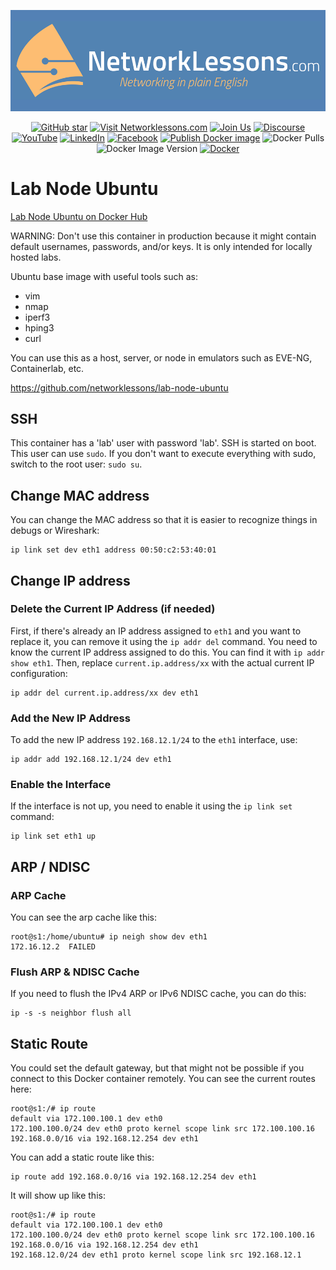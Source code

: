 <p align="center">
  <a href="https://networklessons.com">
    <img src="https://github.com/networklessons/labs/blob/main/github-banner-nwl.png" alt="Networking in plain English." />
  </a>
</p>
<div align="center">
  <!-- GitHub Stars Badge -->
  <a href="https://github.com/networklessons/labs/stargazers"><img src="https://img.shields.io/github/stars/networklessons/labs?color=4BB797&logo=github" alt="GitHub star" /></a>
  <!-- Website Badge -->
  <a href="https://networklessons.com"><img src="https://img.shields.io/badge/Website-networklessons.com-5381B5" alt="Visit Networklessons.com" /></a>
  <!-- Join Now Badge -->
  <a href="https://networklessons.com/sign-up"><img src="https://img.shields.io/badge/Community-Join%20Now-FFC369?logo=community" alt="Join Us" /></a>
  <!-- Discourse Badge -->
  <a href="https://forum.networklessons.com/"><img src="https://img.shields.io/badge/discourse-browse_forum-red.svg?color=FFC369&logo=discourse" alt="Discourse" /></a>
  <!-- YouTube Badge -->
  <a href="https://www.youtube.com/c/networklessons/"><img src="https://img.shields.io/badge/youtube-watch_videos-red.svg?color=4BB797&logo=youtube" alt="YouTube" /></a>
  <!-- LinkedIn Badge -->
  <a href="https://www.linkedin.com/company/networklessons"><img src="https://img.shields.io/badge/linkedin-connect-blue.svg?color=4BB797&logo=linkedin" alt="LinkedIn" /></a>
  <!-- Facebook Badge -->
  <a href="https://facebook.com/networklessons"><img src="https://img.shields.io/badge/facebook-like-blue.svg?color=4BB797&logo=facebook" alt="Facebook" /></a>
  <!-- Publish Docker Image Badge -->
  <a href="https://github.com/networklessons/lab-node-ubuntu/actions/workflows/build-push.yml"><img src="https://github.com/networklessons/lab-node-ubuntu/actions/workflows/build-push.yml/badge.svg" alt="Publish Docker image" /></a>
  <!-- Docker Pulls Badge -->
  <img src="https://img.shields.io/docker/pulls/networklessons/lab-node-ubuntu?color=4BB797" alt="Docker Pulls" />
  <!-- Docker Image Version Badge -->
  <img src="https://img.shields.io/docker/v/networklessons/lab-node-ubuntu?color=4BB797" alt="Docker Image Version" />
  <!-- Docker Build Badge -->
  <a href="https://hub.docker.com/r/networklessons/lab-node-ubuntu/tags"><img src="https://img.shields.io/docker/cloud/build/eaudeweb/scratch?label=Docker&style=flat" alt="Docker" /></a>
</div>

# Lab Node Ubuntu



[Lab Node Ubuntu on Docker Hub](https://hub.docker.com/r/networklessons/lab-node-ubuntu) 

WARNING: Don't use this container in production because it might contain default usernames, passwords, and/or keys. It is only intended for locally hosted labs.

Ubuntu base image with useful tools such as:

- vim
- nmap
- iperf3
- hping3
- curl

You can use this as a host, server, or node in emulators such as EVE-NG, Containerlab, etc.

https://github.com/networklessons/lab-node-ubuntu

## SSH

This container has a 'lab' user with password 'lab'. SSH is started on boot. This user can use `sudo`. If you don't want to execute everything with sudo, switch to the root user: `sudo su`.

## Change MAC address

You can change the MAC address so that it is easier to recognize things in debugs or Wireshark:

```
ip link set dev eth1 address 00:50:c2:53:40:01
```

## Change IP address

### Delete the Current IP Address (if needed)

First, if there's already an IP address assigned to `eth1` and you want to replace it, you can remove it using the `ip addr del` command. You need to know the current IP address assigned to do this. You can find it with `ip addr show eth1`. Then, replace `current.ip.address/xx` with the actual current IP configuration:
```
ip addr del current.ip.address/xx dev eth1
```

### Add the New IP Address

To add the new IP address `192.168.12.1/24` to the `eth1` interface, use:

```
ip addr add 192.168.12.1/24 dev eth1
```

### Enable the Interface

If the interface is not up, you need to enable it using the `ip link set` command:

```
ip link set eth1 up
```
## ARP / NDISC

### ARP Cache

You can see the arp cache like this:

```
root@s1:/home/ubuntu# ip neigh show dev eth1
172.16.12.2  FAILED
```

### Flush ARP & NDISC Cache

If you need to flush the IPv4 ARP or IPv6 NDISC cache, you can do this:

```
ip -s -s neighbor flush all
```

## Static Route

You could set the default gateway, but that might not be possible if you connect to this Docker container remotely. You can see the current routes here:

```
root@s1:/# ip route
default via 172.100.100.1 dev eth0 
172.100.100.0/24 dev eth0 proto kernel scope link src 172.100.100.16 
192.168.0.0/16 via 192.168.12.254 dev eth1
```

You can add a static route like this:

```
ip route add 192.168.0.0/16 via 192.168.12.254 dev eth1
```

It will show up like this:

```
root@s1:/# ip route
default via 172.100.100.1 dev eth0 
172.100.100.0/24 dev eth0 proto kernel scope link src 172.100.100.16 
192.168.0.0/16 via 192.168.12.254 dev eth1 
192.168.12.0/24 dev eth1 proto kernel scope link src 192.168.12.1
```
